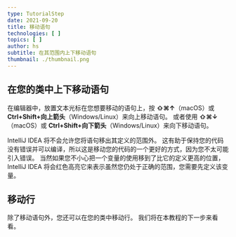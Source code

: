 ```yaml
---
type: TutorialStep
date: 2021-09-20
title: 移动语句
technologies: [ ]
topics: [ ]
author: hs
subtitle: 在其范围内上下移动语句
thumbnail: ./thumbnail.png
---
```


## 在您的类中上下移动语句
在编辑器中，放置文本光标在您想要移动的语句上，按 **⇧⌘↑**（macOS）或 **Ctrl+Shift+向上箭头**（Windows/Linux）来向上移动语句。 或者使用 **⇧⌘↓**（macOS）或 **Ctrl+Shift+向下箭头**（Windows/Linux）来向下移动语句。

IntelliJ IDEA 将不会允许您将语句移出其定义的范围外。 这有助于保持您的代码没有错误并可以编译，所以这是移动您的代码的一个更好的方式，因为您不太可能引入错误。 当然如果您不小心把一个变量的使用移到了比它的定义更高的位置，IntelliJ IDEA 将会红色高亮它来表示虽然您仍处于正确的范围，您需要先定义该变量。

## 移动行
除了移动语句外，您还可以在您的类中移动行。 我们将在本教程的下一步来看看。   